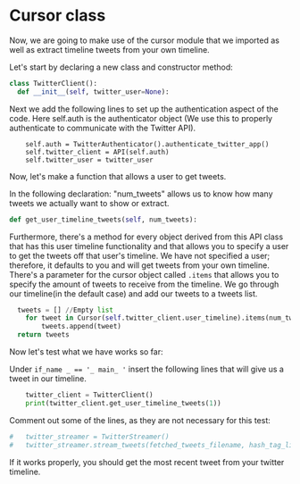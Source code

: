 <!--title={Cursor class}-->

<!--badges={Web Development:}-->

# Cursor class

Now, we are going to make use of the cursor module that we imported as well as extract timeline tweets from your own timeline.

Let's start by declaring a new class and constructor method:

```python
class TwitterClient():
  def __init__(self, twitter_user=None):
```

Next we add the following lines to set up the authentication aspect of the code. Here self.auth is the authenticator object (We use this to properly authenticate to communicate with the Twitter API).

        self.auth = TwitterAuthenticator().authenticate_twitter_app()
        self.twitter_client = API(self.auth)
        self.twitter_user = twitter_user
 Now, let's make a function that allows a user to get tweets.

In the following declaration: "num_tweets" allows us to know how many tweets we actually want to show or extract.

```python
def get_user_timeline_tweets(self, num_tweets):
```

Furthermore, there's a method for every object derived from this API class that has this user timeline functionality and that allows you to specify a user to get the tweets off that user's timeline. We have not specified a user; therefore, it defaults to you and will get tweets from your own timeline. There's a parameter for the cursor object called `.items` that allows you to specify the amount of tweets to receive from the timeline. We go through our timeline(in the default case) and add our tweets to a tweets list.

```python
  tweets = [] //Empty list
	for tweet in Cursor(self.twitter_client.user_timeline).items(num_tweets):
  		tweets.append(tweet)
  return tweets
```

Now let's test what we have works so far:

Under `if_name _ == '_ main_ '` insert the following lines that will give us a tweet in our timeline.

```python
	twitter_client = TwitterClient()
    print(twitter_client.get_user_timeline_tweets(1))
```

Comment out some of the lines, as they are not necessary for this test:

```python
#   twitter_streamer = TwitterStreamer()
#   twitter_streamer.stream_tweets(fetched_tweets_filename, hash_tag_list)
```

If it works properly, you should get the most recent tweet from your twitter timeline.

